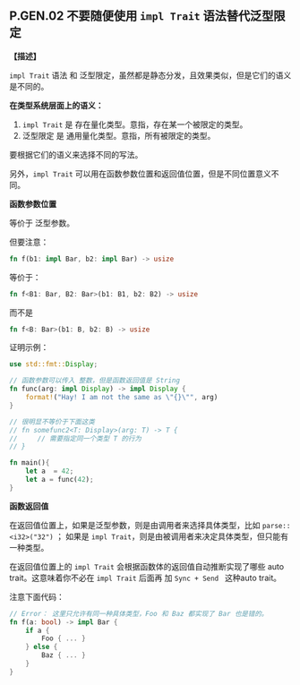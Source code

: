 ## P.GEN.02  不要随便使用 `impl Trait` 语法替代泛型限定

**【描述】**

`impl Trait` 语法 和 泛型限定，虽然都是静态分发，且效果类似，但是它们的语义是不同的。

**在类型系统层面上的语义：**

1. `impl Trait` 是 存在量化类型。意指，存在某一个被限定的类型。
2. 泛型限定 是 通用量化类型。意指，所有被限定的类型。

要根据它们的语义来选择不同的写法。

另外，`impl Trait` 可以用在函数参数位置和返回值位置，但是不同位置意义不同。

**函数参数位置**

等价于 泛型参数。

但要注意：

```rust
fn f(b1: impl Bar, b2: impl Bar) -> usize
```

 等价于：

```rust
fn f<B1: Bar, B2: Bar>(b1: B1, b2: B2) -> usize
```

  而不是

```rust
fn f<B: Bar>(b1: B, b2: B) -> usize
```

证明示例：

```rust
use std::fmt::Display;

// 函数参数可以传入 整数，但是函数返回值是 String
fn func(arg: impl Display) -> impl Display {
    format!("Hay! I am not the same as \"{}\"", arg)
}

// 很明显不等价于下面这类
// fn somefunc2<T: Display>(arg: T) -> T {
//     // 需要指定同一个类型 T 的行为
// }

fn main(){
    let a  = 42;
    let a = func(42);
}
```

**函数返回值**

在返回值位置上，如果是泛型参数，则是由调用者来选择具体类型，比如 `parse::<i32>("32")` ； 如果是 `impl Trait`，则是由被调用者来决定具体类型，但只能有一种类型。

在返回值位置上的 `impl Trait` 会根据函数体的返回值自动推断实现了哪些  auto trait。这意味着你不必在 `impl Trait` 后面再 加 `Sync + Send ` 这种auto trait。

注意下面代码：

```rust
// Error： 这里只允许有同一种具体类型，Foo 和 Baz 都实现了 Bar 也是错的。
fn f(a: bool) -> impl Bar {
    if a {
        Foo { ... }
    } else {
        Baz { ... }
    }
}
```